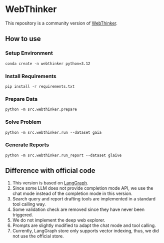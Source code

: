 # WebThinker

This repository is a community version of [WebThinker](https://github.com/RUC-NLPIR/WebThinker).

## How to use

### Setup Environment

```shell
conda create -n webthinker python=3.12
```

### Install Requirements

```shell
pip install -r requirements.txt
```

### Prepare Data

```shell
python -m src.webthinker.prepare
```

### Solve Problem

```shell
python -m src.webthinker.run --dataset gaia
```

### Generate Reports

```shell
python -m src.webthinker.run_report --dataset glaive
```

## Difference with official code

1. This version is based on [LangGraph](https://langchain-ai.github.io/langgraph/).
2. Since some LLM does not provide completion mode API,
we use the chat mode instead of the completion mode in this version.
3. Search query and report drafting tools are implemented in a standard tool calling way.
4. Some validation check are removed since they have never been triggered.
5. We do not implement the deep web explorer.
6. Prompts are slightly modified to adapt the chat mode and tool calling.
7. Currently, LangGraph store only supports vector indexing,
thus, we did not use the official store.
